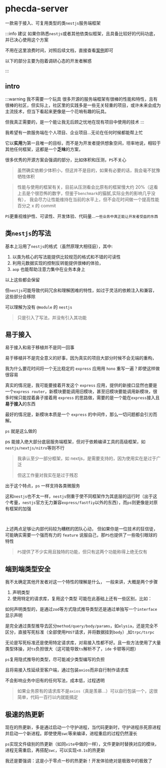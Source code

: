 # phecda-server

一款易于接入、可复用类型的类`nestjs`服务端框架

:::info 建议
如果你熟悉`nestjs`或者其他依类似框架，且具备比较好的代码功底，并已决心使用这个方案

不用在这里浪费时间，对照后续文档，直接查看[案例]()即可

以下的部分主要为抱着调研心态的开发者解惑

:::

## intro
:::warning 我不需要一个玩具
很多开源的服务端框架有很棒的性能和特性，且有很棒的社区，但实际上，社区里的实践多是一些无关轻重的项目，或许未来会成为主流技术，但当下看起来更像是一个花哨有趣的玩具。

但我真正需要的，是一个能让我无后顾之忧地在现有项目中使用的技术
:::


我希望有一款服务端在个人项目、企业项目...无论在任何时候都能帮上忙

它以**实用**为第一且唯一的目标，而不是为开发者提供想象空间，坦率地说，相较于其他任何框架，这都是一个**乏味**的方案，


很多优秀的开源方案会强调的部分，比如体积和压测，`PS`不关心

> 虽然确实依赖少体积小，但这并不是目的，如果有必要的话，我会毫不犹豫牺牲体积

> 性能与使用的框架有关，目前从压测看会比原有的框架慢大约 20%（这看上去是个很恐怖的数字，但鉴于`benchmark`的猫腻,实际业务的影响几乎没有），
我会尽力让性能维持在当前的水平上，但不会花时间做一个提高性能百分之 x 的 commit

`PS`更重视维护性、可读性、开发体验、代码量...`一些业务中真正能让开发者受益的东西`

## 类`nestjs`的写法
基本上沿用了`nestjs`的格式（虽然原理大相径庭），其中:
1. 以类为核心的写法能提供比较规范的格式和不错的可读性
2. 利用元数据实现的控制反转能提供很棒的体验，
3. `aop` 也能帮助注意力集中在业务本身上

以上这些都会保留

但`nestjs`可能导致代码冗余和理解困难的特性，如过于灵活的依赖注入和兼容，这些部分会移除

可以理解为没有 `@module` 的 `nestjs`

> 只是引入了写法，并没有引入其功能


## 易于接入
易于接入和易于移植并不是同一回事

易于移植并不是完全意义的好事，因为真实的项目大部分时候不会无端的重构，

我为什么要花时间将一个无比稳定的 `express` 应用用 `hono` 重写一遍？即使这样做很容易

真实的情况是，我可能要接着开发这个 `express` 应用，提供的新接口显然也要是一个`express router`，新模块要能调用旧模块，甚至旧模块要能调用新模块，很多时候只能捏着鼻子接着用 `express` 的思路做，需要的是一个能在`express`接入且**易于接入**的东西

最好的情况是，新模块本质是一个 `express` 的中间件，那么一切问题都会引刃而解。 

`ps` 就是这么做的

ps 能接入绝大部分底层服务端框架，但对于依赖编译工具的高级框架，如 `nestjs/nextjs/nitro`等则不行
> 我承认至少一部分框架，如 nextjs，是需要支持的，因为使用实在是过于广泛
>
> 但这工作量对我实在是过于残忍

出于这个特点，`ps` 一样支持各类微服务

这和`nestjs`也不太一样，`nestjs`侧重于使不同框架作为其底层的运行时（出于这个考量，`nestjs`官方无力兼容`express/fastfiy`以外的东西），而`ps`则更像是对原有框架的加强

<br>


上述两点足够让内部代码较为糟糕的团队心动，
但如果你是一位技术的狂信徒，可能确实需要一个强而有力的 `feature` 说服自己，那`PS`也提供了一些吸引眼球的特性

> `PS`提供了不少实用且独特的功能，但只有这两个功能称得上绝无仅有

## 端到端类型安全

我不太确定其他开发者对这一个特性的理解是什么，
一般来讲，大概是两个步骤

1. 声明类型
2. 使用特定的请求库，复用这个类型
   可能在此基础上还有一些区别，比如：

如何声明类型的，是通过`zod`等方式隐式推导类型还是通过单独写一个`interface`显示声明

是完全通过类型推导去区分`method/query/body/params`，如`elysia`，还是完全不区分，直接写死标准（全部使用`POST`请求，并将数据挂到`body`）,如`trpc/tsrpc`

无论是写死标准还是使用特定请求库，对易接入性都不好。且一些方法使用了大量类型体操，对`ts`负担很大（这可能导致`ts`解析不了，`ide` 卡顿等问题）

`ps`复用隐式推导的类型，尽可能减少类型编写的负担

且将易接入性延续至客户端，通过包装`axios`而非自行制作请求库

不会影响业务中旧有的任何写法，成本低，过程透明

> 如果业务原有的请求库不是`axios`（真是羡慕...）可以自行包装一个，这很简单，代码一百行以内就能搞定

## 极速的热更新

现在的热更新，多是通过启动一个守护进程，当代码更新时，守护进程杀死原进程并启动一个新进程。即使使用`swc`等来编译，进程重启的过程仍然漫长

`ps`实现文件级别的热更新（如同`vite`中做的一样），文件更新时替换对应的模块，进程无需重启，再搭配`swc`，可以实现`<0.1s`的热更新

我还是要强调：这是小于零点一秒的热更新！开发体验绝对是极致中的极致了